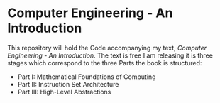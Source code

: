 # Computer Engineering - An Introduction
This repository will hold the Code accompanying my text, _Computer Engineering - An Introduction_. The text is free I am releasing it is three stages which correspond to the three Parts the book is structured:
* Part I:  Mathematical Foundations of Computing
* Part II: Instruction Set Architecture
* Part III: High-Level Abstractions

